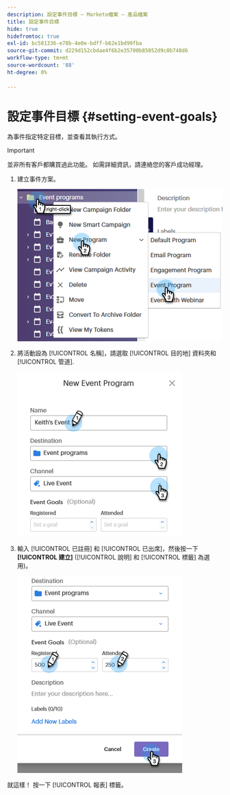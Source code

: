 ```yaml
---
description: 設定事件目標 — Marketo檔案 — 產品檔案
title: 設定事件目標
hide: true
hidefromtoc: true
exl-id: bc581336-e78b-4e0e-bdff-b62e1bd99fba
source-git-commit: d229d152cbdae4f6b2e35700b85052d9c0b748d6
workflow-type: tm+mt
source-wordcount: '88'
ht-degree: 0%

---
```


# 設定事件目標 {#setting-event-goals}

為事件指定特定目標，並查看其執行方式。

>[!IMPORTANT]
>並非所有客戶都購買過此功能。 如需詳細資訊，請連絡您的客戶成功經理。

1. 建立事件方案。

   ![影像一](assets/setting-event-goals-1.png)

1. 將活動設為 [!UICONTROL 名稱]，請選取 [!UICONTROL 目的地] 資料夾和 [!UICONTROL 管道].

   ![影像二](assets/setting-event-goals-2.png)

1. 輸入 [!UICONTROL 已註冊] 和 [!UICONTROL 已出席]，然後按一下 **[!UICONTROL 建立]** ([!UICONTROL 說明] 和 [!UICONTROL 標籤] 為選用)。

   ![第三圖](assets/setting-event-goals-3.png)

就這樣！ 按一下 [!UICONTROL 報表] 標籤。
